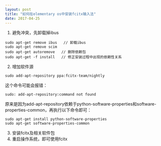 ```yaml
---
layout: post
title: "如何在elementary os中安装fcitx输入法"
date: 2017-04-25
---
```


1. 避免冲突，先卸载掉ibus
```
sudo apt-get remove ibus   // 卸载ibus
sudo apt-get remove scim 
sudo apt-get autoremove   // 删除依赖包
sudo apt-get -f install   // 修正安装过程中出现的依赖性关系
```
2. 增加软件源
```
sudo add-apt-repository ppa:fcitx-team/nightly
```
这个命令可能会报错：
~~~~~
sudo: add-apt-repository:command not found
~~~~~
原来是因为add-apt-repository依赖于python-software-properties和software-properties-common，再执行以下命令即可：
~~~~~
sudo apt-get install python-software-properties
sudo apt-get software-properties-common
~~~~~
3. 安装fcitx及相关软件包
4. 重启操作系统，即可使用fcitx
